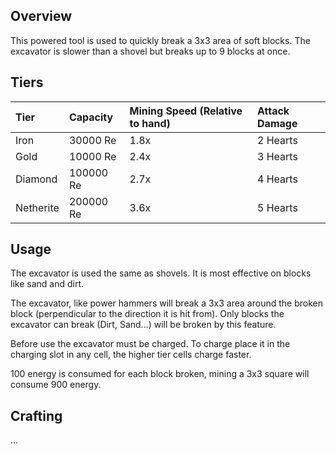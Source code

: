 ## Overview

This powered tool is used to quickly break a 3x3 area of soft blocks.
The excavator is slower than a shovel but breaks up to 9 blocks at once.

## Tiers

| Tier      | Capacity  | Mining Speed (Relative to hand) | Attack Damage |
|:----------|:----------|:--------------------------------|:--------------|
| Iron      | 30000 Re  | 1.8x                            | 2 Hearts      |
| Gold      | 10000 Re  | 2.4x                            | 3 Hearts      |
| Diamond   | 100000 Re | 2.7x                            | 4 Hearts      |
| Netherite | 200000 Re | 3.6x                            | 5 Hearts      |

## Usage

The excavator is used the same as shovels. It is most effective on
blocks like sand and dirt.

The excavator, like power hammers will break a 3x3 area around the
broken block (perpendicular to the direction it is hit from). Only
blocks the excavator can break (Dirt, Sand...) will be broken by this
feature.

Before use the excavator must be charged. To charge place it in the
charging slot in any cell, the higher tier cells charge faster.

100 energy is consumed for each block broken, mining a 3x3 square will
consume 900 energy.

## Crafting

...
